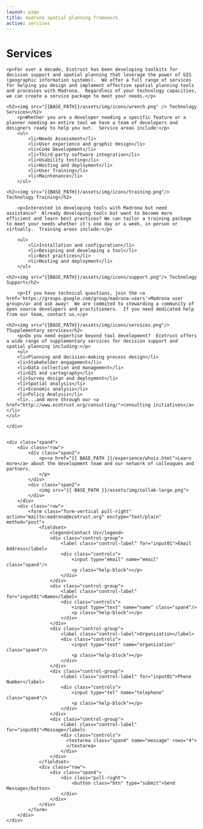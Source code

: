 ```yaml
---
layout: page
title: madrona spatial planning framework
active: services
---
```

<h1>Services</h1>
<div class="row services">
    <div class="span8">

    <p>For over a decade, Ecotrust has been developing toolkits for decision support and spatial planning that leverage the power of GIS (geographic information systems).  We offer a full range of services for helping you design and implement effective spatial planning tools and processes with Madrona.  Regardless of your technology capacities, we can create a service package to meet your needs.</p>
    
    <h2><img src="{{BASE_PATH}}/assets/img/icons/wrench.png" /> Technology Services</h2>            
        <p>Whether you are a developer needing a specific feature or a planner needing an entire tool we have a team of developers and designers ready to help you out.  Service areas include:</p>
        <ul>
            <li>Needs Assessment</li>
            <li>User experience and graphic design</li>
            <li>Code Development</li>
            <li>Third-party software integration</li>
            <li>Usability testing</li>
            <li>Hosting and deployment</li>
            <li>User Training</li>
            <li>Maintenance</li>
        </ul>   

    <h2><img src="{{BASE_PATH}}/assets/img/icons/training.png"/> Technology Training</h2>

        <p>Interested in developing tools with Madrona but need assistance?  Already developing tools but want to become more efficient and learn best practices? We can tailor a training package to meet your needs whether it's one day or a week, in person or virtually.  Training areas include:</p>

        <ul>
            <li>Installation and configuration</li>
            <li>Designing and developing a tool</li>
            <li>Best practices</li>
            <li>Hosting and deployment</li>
        </ul>

    <h2><img src="{{BASE_PATH}}/assets/img/icons/support.png"/> Technology Support</h2>

        <p>If you have technical questions, join the <a href='https://groups.google.com/group/madrona-users'>Madrona user group</a> and ask away!  We are commited to stewarding a community of open source developers and practitioners.  If you need dedicated help from our team, contact us.</p>

    <h2><img src="{{BASE_PATH}}/assets/img/icons/services.png"/> TSupplementary services</h2>
        <p>Do you need expertise beyond tool development?  Ecotrust offers a wide range of supplementary services for decision support and spatial planning including:</p>        
        <ul>
        <li>Planning and decision-making process design</li>
        <li>Stakeholder engagement</li>
        <li>Data collection and management</li>
        <li>GIS and cartography</li>
        <li>Survey design and deployment</li>
        <li>Spatial analysis</li>
        <li>Economic analysis</li>
        <li>Policy Analysis</li>
        <li>...and more through our <a href="http://www.ecotrust.org/consulting/">consulting initiatives</a></li>
    </ul>

    </div>

    
    <div class="span4">
        <div class="row">
            <div class="span2">
                <p><a href="{{ BASE_PATH }}/experience/whois.html">Learn more</a> about the development team and our network of colleagues and partners.
                </p>
            </div>
            <div class="span2">
                <img src="{{ BASE_PATH }}/assets/img/collab-large.png">
            </div>
        </div>  
        <div class="row">
            <form class="form-vertical pull-right" action="mailto:madrona@ecotrust.org" enctype="text/plain" method="post">
                <fieldset>
                    <legend>Contact Us</legend>
                    <div class="control-group">
                        <label class="control-label" for="input01">Email Address</label>
                        <div class="controls">
                            <input type="email" name="email" class="span4"/>
                            <p class="help-block"></p>
                        </div>
                    </div>
                    <div class="control-group">
                        <label class="control-label" for="input01">Name</label>
                        <div class="controls">
                            <input type="text" name="name" class="span4"/>
                            <p class="help-block"></p>
                        </div>
                    </div>
                    <div class="control-group">
                        <label class="control-label">Organization</label>
                        <div class="controls">
                            <input type="text" name="organization" class="span4"/>
                            <p class="help-block"></p>
                        </div>
                    </div>
                    <div class="control-group">
                        <label class="control-label" for="input01">Phone Number</label>
                        <div class="controls">
                            <input type="tel" name="telephone" class="span4"/>
                            <p class="help-block"></p>
                        </div>
                    </div>
                    <div class="control-group">
                        <label class="control-label" for="input01">Message</label>
                        <div class="controls">
                          <textarea class="span4" name="message" rows="4">
                          </textarea>
                        </div>
                    </div>
                </fieldset>
                <div class="row">
                    <div class="span4">
                        <div class="pull-right">    
                            <button class="btn" type="submit">Send Message</button>
                        </div>
                    </div>
                </div>
            </form>
        </div>
    </div>
</div>